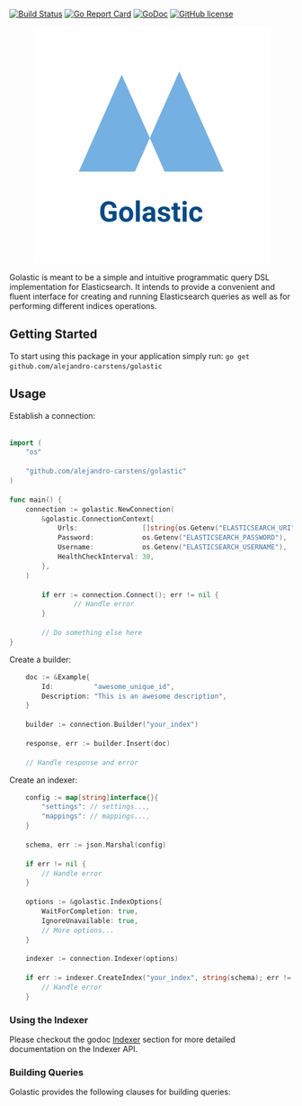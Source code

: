 [![Build Status](https://travis-ci.org/alejandro-carstens/golastic.svg?branch=master)](https://travis-ci.org/alejandro-carstens/golastic) [![Go Report Card](https://goreportcard.com/badge/github.com/alejandro-carstens/golastic)](https://goreportcard.com/report/github.com/alejandro-carstens/golastic) [![GoDoc](https://godoc.org/github.com/alejandro-carstens/golastic?status.svg)](https://godoc.org/github.com/alejandro-carstens/golastic) [![GitHub license](https://img.shields.io/badge/license-MIT-blue.svg)](https://github.com/alejandro-carstens/golastic/blob/master/LICENSE)

<p align="center">
  <img src="https://github.com/alejandro-carstens/golastic/blob/master/logo.png">
</p>

Golastic is meant to be a simple and intuitive programmatic query DSL implementation for Elasticsearch. It intends to provide a convenient and fluent interface for creating and running Elasticsearch queries as well as for performing different indices operations.

## Getting Started

To start using this package in your application simply run: ```go get github.com/alejandro-carstens/golastic```

## Usage

Establish a connection:
```go

import (
    "os"
    
    "github.com/alejandro-carstens/golastic"
)

func main() {
	connection := golastic.NewConnection(
		&golastic.ConnectionContext{
			Urls:                []string{os.Getenv("ELASTICSEARCH_URI")},
			Password:            os.Getenv("ELASTICSEARCH_PASSWORD"),
			Username:            os.Getenv("ELASTICSEARCH_USERNAME"),
			HealthCheckInterval: 30,
		},
	)

        if err := connection.Connect(); err != nil {
                // Handle error
        }
  
        // Do something else here
}

```

Create a builder:
```go
	doc := &Example{
		Id:          "awesome_unique_id",
		Description: "This is an awesome description",
	}
	
	builder := connection.Builder("your_index")
	
	response, err := builder.Insert(doc)
	
	// Handle response and error
```

Create an indexer:
```go
	config := map[string]interface{}{
		"settings": // settings...,
		"mappings": // mappings...,
	}
	
	schema, err := json.Marshal(config)
	
	if err != nil {
		// Handle error
	}
	
	options := &golastic.IndexOptions{
		WaitForCompletion: true,
		IgnoreUnavailable: true,
		// More options...
	}
	
	indexer := connection.Indexer(options)
	
	if err := indexer.CreateIndex("your_index", string(schema); err != nil {
		// Handle error
	}
```

### Using the Indexer

Please checkout the godoc [Indexer](https://godoc.org/github.com/alejandro-carstens/golastic#Indexer) section for more detailed documentation on the Indexer API.

### Building Queries

Golastic provides the following clauses for building queries:
